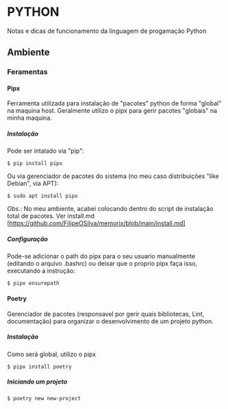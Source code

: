 # PYTHON

Notas e dicas de funcionamento da linguagem de progamação Python

## Ambiente

### Feramentas

#### Pipx

Ferramenta utilizada para instalação de "pacotes" python de forma "global" na maquina host. Geralmente utilizo o pipx para gerir pacotes "globais" na minha maquina.

##### Instalação

Pode ser intalado via "pip":
```
$ pip install pipx
```

Ou via gerenciador de pacotes do sistema (no meu caso distribuições "like Debian", via APT):
```
$ sudo apt install pipx
```

*_Obs_*.: No meu ambiente, acabei colocando dentro do script de instalação total de pacotes. Ver install.md [https://github.com/FilipeOSilva/memorix/blob/main/install.md]

##### Configuração

Pode-se adicionar o path do pipx para o seu usuario manualmente (editando o arquivo .bashrc) ou deixar que o proprio pipx faça isso, executando a instrução:

```
$ pipx ensurepath
```

#### Poetry

Gerenciador de pacotes (responsavel por gerir quais bibliotecas, Lint, documentação) para organizar o desenvolvimento de um projeto python.

##### Instalação

Como será global, utilizo o pipx
```
$ pipx install poetry
```

##### Iniciando um projeto

```
$ poetry new new-project
```



